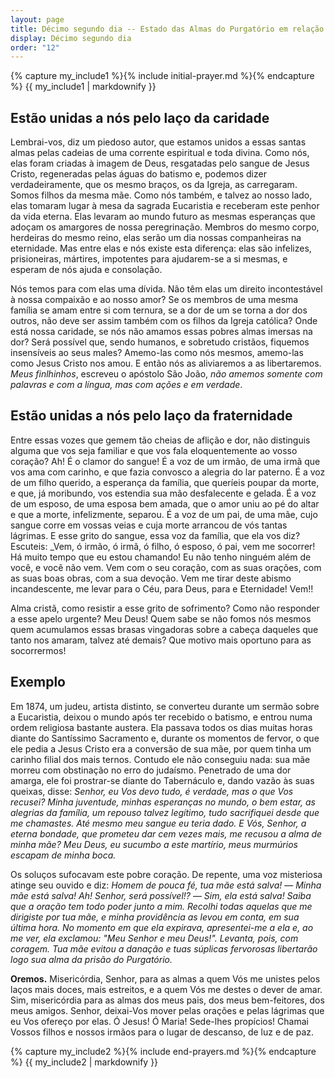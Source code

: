 ```yaml
---
layout: page
title: Décimo segundo dia -- Estado das Almas do Purgatório em relação a nós
display: Décimo segundo dia
order: "12"
---
```



{% capture my_include1 %}{% include initial-prayer.md %}{% endcapture %}
{{ my_include1 | markdownify }}


## Estão unidas a nós pelo laço da caridade

Lembrai-vos, diz um piedoso autor, que estamos unidos a essas santas almas pelas cadeias de uma corrente espiritual e toda divina. Como nós, elas foram criadas à imagem de Deus, resgatadas pelo sangue de Jesus Cristo, regeneradas pelas águas do batismo e, podemos dizer verdadeiramente, que os mesmo braços, os da Igreja, as carregaram. Somos filhos da mesma mãe. Como nós também, e talvez ao nosso lado, elas tomaram lugar à mesa da sagrada Eucaristia e receberam este penhor da vida eterna. Elas levaram ao mundo futuro as mesmas esperanças que adoçam os amargores de nossa peregrinação. Membros do mesmo corpo, herdeiras do mesmo reino, elas serão um dia nossas companheiras na eternidade. Mas entre elas e nós existe esta diferença: elas são infelizes, prisioneiras, mártires, impotentes para ajudarem-se a si mesmas, e esperam de nós ajuda e consolação. 

Nós temos para com elas uma dívida. Não têm elas um direito incontestável à nossa compaixão e ao nosso amor? Se os membros de uma mesma família se amam entre si com ternura, se a dor de um se torna a dor dos outros, não deve ser assim também com os filhos da Igreja católica? Onde está nossa caridade, se nós não amamos essas pobres almas imersas na dor? Será possível que, sendo humanos, e sobretudo cristãos, fiquemos insensíveis ao seus males? Amemo-las como nós mesmos, amemo-las como Jesus Cristo nos amou. E então nós as aliviaremos a as libertaremos. _Meus finlhinhos_, escreveu o apóstolo São João, _não amemos somente com palavras e com a língua, mas com ações e em verdade_.


## Estão unidas a nós pelo laço da fraternidade

Entre essas vozes que gemem tão cheias de aflição e dor, não distinguis alguma que vos seja familiar e que vos fala eloquentemente ao vosso coração? Ah! É o clamor do sangue! É a voz de um irmão, de uma irmã que vos ama com carinho, e que fazia convosco a alegria do lar paterno. É a voz de um filho querido, a esperança da família, que queríeis poupar da morte, e que, já moribundo, vos estendia sua mão desfalecente e gelada. É a voz de um esposo, de uma esposa bem amada, que o amor uniu ao pé do altar e que a morte, infelizmente, separou. É a voz de um pai, de uma mãe, cujo sangue corre em vossas veias e cuja morte arrancou de vós tantas lágrimas. E esse grito do sangue, essa voz da família, que ela vos diz? Escuteis: _Vem, ó irmão, ó irmã, ó filho, ó esposo, ó pai, vem me socorrer! Há muito tempo que eu estou chamando! Eu não tenho ninguém além de você, e você não vem. Vem com o seu coração, com as suas orações, com as suas boas obras, com a sua devoção. Vem me tirar deste abismo incandescente, me levar para o Céu, para Deus, para e Eternidade! Vem!! 

Alma cristã, como resistir a esse grito de sofrimento? Como não responder a esse apelo urgente? Meu Deus! Quem sabe se não fomos nós mesmos quem acumulamos essas brasas vingadoras sobre a cabeça daqueles que tanto nos amaram, talvez até demais? Que motivo mais oportuno para as socorrermos!  


## Exemplo

Em 1874, um judeu, artista distinto, se converteu durante um sermão sobre a Eucaristia, deixou o mundo após ter recebido o batismo, e entrou numa ordem religiosa bastante austera. Ela passava todos os dias muitas horas diante do Santíssimo Sacramento e, durante os momentos de fervor, o que ele pedia a Jesus Cristo era a conversão de sua mãe, por quem tinha um carinho filial dos mais ternos. Contudo ele não conseguiu nada: sua mãe morreu com obstinação no erro do judaísmo. Penetrado de uma dor amarga, ele foi prostrar-se diante do Tabernáculo e, dando vazão às suas queixas, disse: _Senhor, eu Vos devo tudo, é verdade, mas o que Vos recusei? Minha juventude, minhas esperanças no mundo, o bem estar, as alegrias da família, um repouso talvez legítimo, tudo sacrifiquei desde que me chamastes. Até mesmo meu sangue eu teria dado. E Vós, Senhor, a eterna bondade, que prometeu dar cem vezes mais, me recusou a alma de minha mãe? Meu Deus, eu sucumbo a este martírio, meus murmúrios escapam de minha boca._

Os soluços sufocavam este pobre coração. De repente, uma voz misteriosa atinge seu ouvido e diz: _Homem de pouca fé, tua mãe está salva!_ &mdash; _Minha mãe está salva! Ah! Senhor, será possível!?_ &mdash; _Sim, ela está salva! Saiba que a oração tem todo poder junto a mim. Recolhi todas aquelas que me dirigiste por tua mãe, e minha providência as levou em conta, em sua última hora. No momento em que ela expirava, apresentei-me a ela e, ao me ver, ela exclamou: "Meu Senhor e meu Deus!". Levanta, pois, com coragem. Tua mãe evitou a danação e tuas súplicas fervorosas libertarão logo sua alma da prisão do Purgatório._


**Oremos.** Misericórdia, Senhor, para as almas a quem Vós me unistes pelos laços mais doces, mais estreitos, e a quem Vós me destes o dever de amar. Sim, misericórdia para as almas dos meus pais, dos meus bem-feitores, dos meus amigos. Senhor, deixai-Vos mover pelas orações e pelas lágrimas que eu Vos ofereço por elas. Ó Jesus! Ó Maria! Sede-lhes propícios! Chamai Vossos filhos e nossos irmãos para o lugar de descanso, de luz e de paz.


{% capture my_include2 %}{% include end-prayers.md %}{% endcapture %}
{{ my_include2 | markdownify }}
